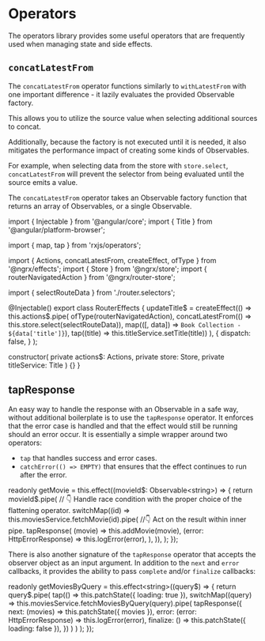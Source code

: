 # Operators

The operators library provides some useful operators that are frequently
used when managing state and side effects. 

## `concatLatestFrom`

The `concatLatestFrom` operator functions similarly to `withLatestFrom` with one important difference - it lazily evaluates the provided Observable factory.

This allows you to utilize the source value when selecting additional sources to concat.

Additionally, because the factory is not executed until it is needed, it also mitigates the performance impact of creating some kinds of Observables.

For example, when selecting data from the store with `store.select`, `concatLatestFrom` will prevent the
selector from being evaluated until the source emits a value.

The `concatLatestFrom` operator takes an Observable factory function that returns an array of Observables, or a single Observable.

<code-example header="router.effects.ts">
import { Injectable } from '@angular/core';
import { Title } from '@angular/platform-browser';

import { map, tap } from 'rxjs/operators';

import { Actions, concatLatestFrom, createEffect, ofType } from '@ngrx/effects';
import { Store } from '@ngrx/store';
import { routerNavigatedAction } from '@ngrx/router-store';

import { selectRouteData } from './router.selectors';

@Injectable()
export class RouterEffects {
  updateTitle$ = createEffect(() =>
    this.actions$.pipe(
      ofType(routerNavigatedAction),
      concatLatestFrom(() => this.store.select(selectRouteData)),
      map(([, data]) => `Book Collection - ${data['title']}`),
      tap((title) => this.titleService.setTitle(title))
    ),
    {
      dispatch: false,
    }
  );

  constructor(
    private actions$: Actions,
    private store: Store,
    private titleService: Title
  ) {}
}
</code-example>

## tapResponse

An easy way to handle the response with an Observable in a safe way, without additional boilerplate is to use the `tapResponse` operator. It enforces that the error case is handled and that the effect would still be running should an error occur. It is essentially a simple wrapper around two operators:

- `tap` that handles success and error cases.
- `catchError(() => EMPTY)` that ensures that the effect continues to run after the error.

<code-example header="movies.store.ts">
  readonly getMovie = this.effect((movieId$: Observable&lt;string&gt;) => {
    return movieId$.pipe(
      // 👇 Handle race condition with the proper choice of the flattening operator.
      switchMap((id) => this.moviesService.fetchMovie(id).pipe(
        //👇 Act on the result within inner pipe.
        tapResponse(
          (movie) => this.addMovie(movie),
          (error: HttpErrorResponse) => this.logError(error),
        ),
      )),
    );
  });
</code-example>

There is also another signature of the `tapResponse` operator that accepts the observer object as an input argument. In addition to the `next` and `error` callbacks, it provides the ability to pass `complete` and/or `finalize` callbacks:

<code-example header="movies.store.ts">
  readonly getMoviesByQuery = this.effect&lt;string&gt;((query$) => {
    return query$.pipe(
      tap(() => this.patchState({ loading: true }),
      switchMap((query) =>
        this.moviesService.fetchMoviesByQuery(query).pipe(
          tapResponse({
            next: (movies) => this.patchState({ movies }),
            error: (error: HttpErrorResponse) => this.logError(error),
            finalize: () => this.patchState({ loading: false }),
          })
        )
      )
    );
  });
</code-example>
